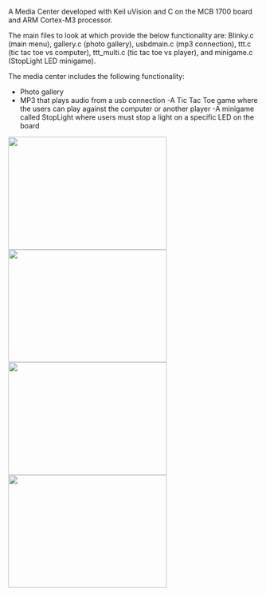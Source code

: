 
A Media Center developed with Keil uVision and C on the MCB 1700 board and ARM Cortex-M3 processor. 

The main files to look at which provide the below functionality are: Blinky.c (main menu), gallery.c (photo gallery), usbdmain.c (mp3 connection), ttt.c (tic tac toe vs computer), ttt_multi.c (tic tac toe vs player), and minigame.c (StopLight LED minigame).

The media center includes the following functionality:
* Photo gallery 
* MP3 that plays audio from a usb connection
-A Tic Tac Toe game where the users can play against the computer or another player
-A minigame called StopLight where users must stop a light on a specific LED on the board

<img src="Images/menu.JPG" width="318" height="226"> <img src="Images/gallery.JPG" width="318" height="226">
<img src="Images/mp3.JPG" width="318" height="226"> <img src="Images/snake.JPG" width="318" height="226">


